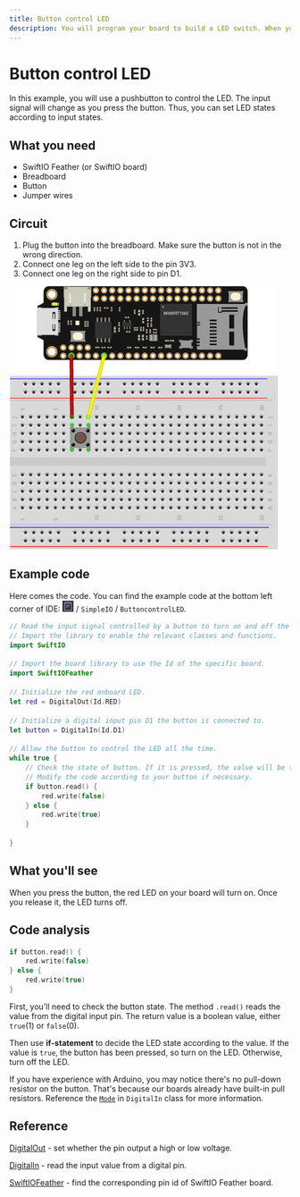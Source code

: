```yaml
---
title: Button control LED
description: You will program your board to build a LED switch. When you press the button, the LED turns on. When you release it, the LED turns off.
---
```


# Button control LED

In this example, you will use a pushbutton to control the LED. The input signal will change as you press the button. Thus, you can set LED states according to input states.

## What you need

- SwiftIO Feather (or SwiftIO board)
- Breadboard
- Button
- Jumper wires


## Circuit

1. Plug the button into the breadboard. Make sure the button is not in the wrong direction.
2. Connect one leg on the left side to the pin 3V3. 
3. Connect one leg on the right side to pin D1. 

![](img/buttonLED.png)


## Example code

Here comes the code. You can find the example code at the bottom left corner of IDE: ![](img/example.png) / `SimpleIO` / `ButtoncontrolLED`.

```swift
// Read the input signal controlled by a button to turn on and off the LED.
// Import the library to enable the relevant classes and functions.
import SwiftIO

// Import the board library to use the Id of the specific board.
import SwiftIOFeather

// Initialize the red onboard LED.
let red = DigitalOut(Id.RED)

// Initialize a digital input pin D1 the button is connected to.
let button = DigitalIn(Id.D1)

// Allow the button to control the LED all the time.
while true {
    // Check the state of button. If it is pressed, the value will be true and then turn off the LED.
    // Modify the code according to your button if necessary.
    if button.read() {
        red.write(false)
    } else {
        red.write(true)
    }

}
```
## What you'll see

When you press the button, the red LED on your board will turn on. Once you release it, the LED turns off.




## Code analysis

```swift
if button.read() {
    red.write(false)
} else {
    red.write(true)
}
```

First, you'll need to check the button state. The method `.read()` reads the value from the digital input pin. The return value is a boolean value, either `true`(1) or `false`(0). 

Then use **if-statement** to decide the LED state according to the value. If the value is `true`, the button has been pressed, so turn on the LED. Otherwise, turn off the LED.

If you have experience with Arduino, you may notice there's no pull-down resistor on the button. That's because our boards already have built-in pull resistors. Reference the [`Mode`](https://swiftioapi.madmachine.io/Classes/DigitalIn/Mode.html) in `DigitalIn` class for more information.

## Reference


[DigitalOut](https://swiftioapi.madmachine.io/Classes/DigitalOut.html) - set whether the pin output a high or low voltage.

[DigitalIn](https://swiftioapi.madmachine.io/Classes/DigitalIn.html) - read the input value from a digital pin.

[SwiftIOFeather](https://github.com/madmachineio/MadBoards/blob/main/Sources/SwiftIOFeather/Id.swift) - find the corresponding pin id of SwiftIO Feather board.